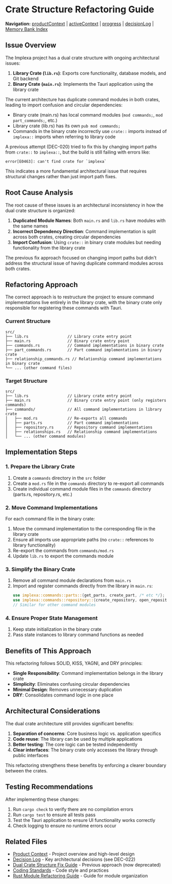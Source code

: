 # Crate Structure Refactoring Guide

**Navigation:** [productContext](./productContext.md) | [activeContext](./activeContext.md) | [progress](./progress.md) | [decisionLog](./decisionLog.md) | [Memory Bank Index](./memory-bank-index.md)

## Issue Overview

The Implexa project has a dual crate structure with ongoing architectural issues:

1. **Library Crate (`lib.rs`)**: Exports core functionality, database models, and Git backend
2. **Binary Crate (`main.rs`)**: Implements the Tauri application using the library crate

The current architecture has duplicate command modules in both crates, leading to import confusion and circular dependencies:

- Binary crate (main.rs) has local command modules (`mod commands;`, `mod part_commands;`, etc.)
- Library crate (lib.rs) has its own `pub mod commands;`
- Commands in the binary crate incorrectly use `crate::` imports instead of `implexa::` imports when referring to library code

A previous attempt (DEC-020) tried to fix this by changing import paths from `crate::` to `implexa::`, but the build is still failing with errors like:
```
error[E0463]: can't find crate for `implexa`
```

This indicates a more fundamental architectural issue that requires structural changes rather than just import path fixes.

## Root Cause Analysis

The root cause of these issues is an architectural inconsistency in how the dual crate structure is organized:

1. **Duplicated Module Names**: Both `main.rs` and `lib.rs` have modules with the same names
2. **Incorrect Dependency Direction**: Command implementation is split across both crates, creating circular dependencies
3. **Import Confusion**: Using `crate::` in binary crate modules but needing functionality from the library crate

The previous fix approach focused on changing import paths but didn't address the structural issue of having duplicate command modules across both crates.

## Refactoring Approach

The correct approach is to restructure the project to ensure command implementations live entirely in the library crate, with the binary crate only responsible for registering these commands with Tauri.

### Current Structure

```
src/
├── lib.rs                 // Library crate entry point
├── main.rs                // Binary crate entry point
├── commands.rs            // Command implementations in binary crate
├── part_commands.rs       // Part command implementations in binary crate
├── relationship_commands.rs // Relationship command implementations in binary crate
└── ... (other command files)
```

### Target Structure

```
src/
├── lib.rs                 // Library crate entry point
├── main.rs                // Binary crate entry point (only registers commands)
├── commands/              // All command implementations in library crate
│   ├── mod.rs             // Re-exports all commands
│   ├── parts.rs           // Part command implementations
│   ├── repository.rs      // Repository command implementations
│   ├── relationships.rs   // Relationship command implementations
│   └── ... (other command modules)
```

## Implementation Steps

### 1. Prepare the Library Crate

1. Create a `commands` directory in the `src` folder
2. Create a `mod.rs` file in the `commands` directory to re-export all commands
3. Create individual command module files in the `commands` directory (parts.rs, repository.rs, etc.)

### 2. Move Command Implementations

For each command file in the binary crate:

1. Move the command implementation to the corresponding file in the library crate
2. Ensure all imports use appropriate paths (no `crate::` references to library functionality)
3. Re-export the commands from `commands/mod.rs`
4. Update `lib.rs` to export the commands module

### 3. Simplify the Binary Crate

1. Remove all command module declarations from `main.rs`
2. Import and register commands directly from the library in `main.rs`:
   ```rust
   use implexa::commands::parts::{get_parts, create_part, /* etc */};
   use implexa::commands::repository::{create_repository, open_repository, /* etc */};
   // Similar for other command modules
   ```

### 4. Ensure Proper State Management

1. Keep state initialization in the binary crate
2. Pass state instances to library command functions as needed

## Benefits of This Approach

This refactoring follows SOLID, KISS, YAGNI, and DRY principles:

- **Single Responsibility**: Command implementation belongs in the library crate
- **Simplicity**: Eliminates confusing circular dependencies
- **Minimal Design**: Removes unnecessary duplication
- **DRY**: Consolidates command logic in one place

## Architectural Considerations

The dual crate architecture still provides significant benefits:

1. **Separation of concerns**: Core business logic vs. application specifics
2. **Code reuse**: The library can be used by multiple applications
3. **Better testing**: The core logic can be tested independently
4. **Clear interfaces**: The binary crate only accesses the library through public interfaces

This refactoring strengthens these benefits by enforcing a clearer boundary between the crates.

## Testing Recommendations

After implementing these changes:

1. Run `cargo check` to verify there are no compilation errors
2. Run `cargo test` to ensure all tests pass
3. Test the Tauri application to ensure UI functionality works correctly
4. Check logging to ensure no runtime errors occur

## Related Files

- [Product Context](./productContext.md) - Project overview and high-level design
- [Decision Log](./decisionLog.md) - Key architectural decisions (see DEC-022)
- [Dual Crate Structure Fix Guide](./dual-crate-structure-fix.md) - Previous approach (now deprecated)
- [Coding Standards](./coding-standards.md) - Code style and practices
- [Rust Module Refactoring Guide](./rust-module-refactoring-guide.md) - Guide for module organization